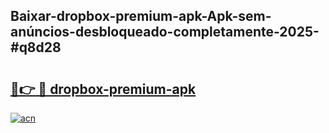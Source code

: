 ## Baixar-dropbox-premium-apk-Apk-sem-anúncios-desbloqueado-completamente-2025-#q8d28

# <h2><a href="https://ainizakaria.my?title=dropbox-premium-apk&ref=20M">🔗👉 🔴 dropbox-premium-apk</a></h2>

[![acn](https://github.com/user-attachments/assets/0f9c940e-d8b0-45ae-aac7-cd30a18b3e1c)](https://ainizakaria.my?title=dropbox-premium-apk&ref=20M)

